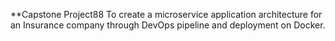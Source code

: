 **Capstone Project88
To create a microservice application architecture for an Insurance company
through DevOps pipeline and deployment on Docker.
